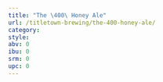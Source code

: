 ```yaml
---
title: "The \400\ Honey Ale"
url: /titletown-brewing/the-400-honey-ale/
category: 
style: 
abv: 0
ibu: 0
srm: 0
upc: 0
---
```


